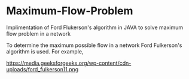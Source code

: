 # Maximum-Flow-Problem
Implimentation of Ford Flukerson's algorithm in JAVA to solve maximum flow problem in a network

To determine the maximum possible flow in a network Ford Fulkerson's algorithm is used. 
For example, 

https://media.geeksforgeeks.org/wp-content/cdn-uploads/ford_fulkerson11.png
